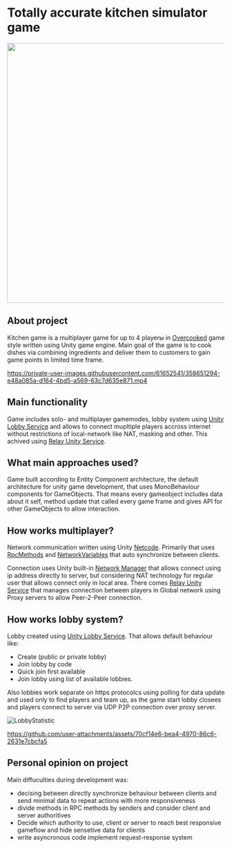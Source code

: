 <h1> Totally accurate kitchen simulator game</h1>
<p align="center">
<img src="https://github.com/user-attachments/assets/f0b10f34-0e96-4430-8197-efe20a5ad95c" width="600px">
</p>
    
<h2>About project</h2> 

Kitchen game is a multiplayer game for up to 4 playerы in [Overcooked](https://store.steampowered.com/app/448510/overcooked/) game style written using Unity game engine. Main goal of the game is to cook dishes via combining ingredients and deliver them to customers to gain game points in limited time frame.

https://private-user-images.githubusercontent.com/61652541/358651294-e48a085a-d164-4bd5-a569-63c7d635e871.mp4
  
<h2>Main functionality</h2>

Game includes solo- and multiplayer gamemodes, lobby system using [Unity Lobby Service](https://docs.unity.com/ugs/manual/lobby/manual/unity-lobby-service) and allows to connect mupltiple players accross internet without restrictions of local-network like NAT, masking and other. This achived using [Relay Unity Service](https://docs.unity.com/ugs/manual/relay/manual/introduction).

<h2>What main approaches used?</h2> 

Game built according to Entity Component architecture, the default architecture for unity game development, that uses MonoBehaviour components for GameObjects. That means every gameobject includes data about it self, method update that called every game frame and gives API for other GameObjects to allow interaction.

<h2>How works multiplayer?</h2>

Network communication written using Unity [Netcode](https://docs-multiplayer.unity3d.com/netcode/current/about/). Primarily that uses [RpcMethods](https://docs-multiplayer.unity3d.com/netcode/current/advanced-topics/message-system/rpc/) and [NetworkVariables](https://docs-multiplayer.unity3d.com/netcode/current/basics/networkvariable/) that auto synchronize between clients.

Connection uses Unity built-in [Network Manager](https://docs-multiplayer.unity3d.com/netcode/current/components/networkmanager/) that allows connect using ip address directly to server, but considering NAT technology for regular user that allows connect only in local area. There comes [Relay Unity Service](https://docs.unity.com/ugs/manual/relay/manual/introduction) that manages connection between players in Global network using Proxy servers to allow Peer-2-Peer connection.

<h2>How works lobby system?</h2>

Lobby created using [Unity Lobby Service](https://docs.unity.com/ugs/manual/lobby/manual/unity-lobby-service). That allows default behaviour like: 
<ul>
  <li>Create (public or private lobby)</li>
  <li>Join lobby by code</li>
  <li>Quick join first available</li>
  <li>Join lobby using list of available lobbies.</li>
</ul>

Also lobbies work separate on https protocolcs using polling for data update and used only to find players and team up, as the game start lobby closees and players connect to server via UDP P2P connection over proxy server.

![LobbyStatistic](https://github.com/user-attachments/assets/19a4e5e5-aa51-4181-b0da-f3a5d94f59af)

https://github.com/user-attachments/assets/70cf14e6-bea4-4970-86c6-2631e7cbcfa5

<h2>Personal opinion on project</h2>

Main diffuculties during development was:
<ul>
  <li>decising between directly synchronize behaviour between clients and send minimal data to repeat actions with more responsiveness</li>
  <li>divide methods in RPC methods by senders and consider client and server authoritives</li>
  <li>Decide which authority to use, client or server to reach best responsive gameflow and hide sensetive data for clients</li>
  <li>write asyncronous code implement request-response system</li>
</ul>
